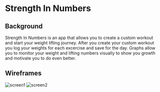 # Strength In Numbers

## Background

Strength In Numbers is an app that allows you to create a custom workout and start your weight lifting journey.  After you create your custom workout you log your weights for each excercise and save for the day. Graphs allow you to monitor your weight and lifting numbers visually to show you growth and motivate you to do even better.   

## Wireframes

![screen1](https://i.imgur.com/DOO265Y.png "Screen 1")
![screen2](https://i.imgur.com/RZspCXX.png "Screen 2")

